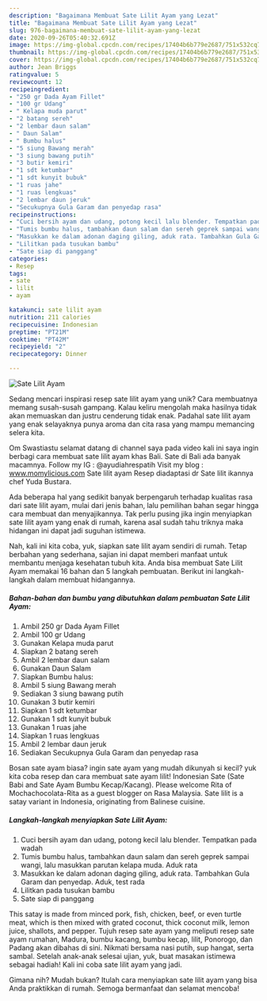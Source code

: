 ```yaml
---
description: "Bagaimana Membuat Sate Lilit Ayam yang Lezat"
title: "Bagaimana Membuat Sate Lilit Ayam yang Lezat"
slug: 976-bagaimana-membuat-sate-lilit-ayam-yang-lezat
date: 2020-09-26T05:40:32.691Z
image: https://img-global.cpcdn.com/recipes/17404b6b779e2687/751x532cq70/sate-lilit-ayam-foto-resep-utama.jpg
thumbnail: https://img-global.cpcdn.com/recipes/17404b6b779e2687/751x532cq70/sate-lilit-ayam-foto-resep-utama.jpg
cover: https://img-global.cpcdn.com/recipes/17404b6b779e2687/751x532cq70/sate-lilit-ayam-foto-resep-utama.jpg
author: Jean Briggs
ratingvalue: 5
reviewcount: 12
recipeingredient:
- "250 gr Dada Ayam Fillet"
- "100 gr Udang"
- " Kelapa muda parut"
- "2 batang sereh"
- "2 lembar daun salam"
- " Daun Salam"
- " Bumbu halus"
- "5 siung Bawang merah"
- "3 siung bawang putih"
- "3 butir kemiri"
- "1 sdt ketumbar"
- "1 sdt kunyit bubuk"
- "1 ruas jahe"
- "1 ruas lengkuas"
- "2 lembar daun jeruk"
- "Secukupnya Gula Garam dan penyedap rasa"
recipeinstructions:
- "Cuci bersih ayam dan udang, potong kecil lalu blender. Tempatkan pada wadah"
- "Tumis bumbu halus, tambahkan daun salam dan sereh geprek sampai wangi, lalu masukkan parutan kelapa muda. Aduk rata"
- "Masukkan ke dalam adonan daging giling, aduk rata. Tambahkan Gula Garam dan penyedap. Aduk, test rada"
- "Lilitkan pada tusukan bambu"
- "Sate siap di panggang"
categories:
- Resep
tags:
- sate
- lilit
- ayam

katakunci: sate lilit ayam 
nutrition: 211 calories
recipecuisine: Indonesian
preptime: "PT21M"
cooktime: "PT42M"
recipeyield: "2"
recipecategory: Dinner

---
```



![Sate Lilit Ayam](https://img-global.cpcdn.com/recipes/17404b6b779e2687/751x532cq70/sate-lilit-ayam-foto-resep-utama.jpg)

Sedang mencari inspirasi resep sate lilit ayam yang unik? Cara membuatnya memang susah-susah gampang. Kalau keliru mengolah maka hasilnya tidak akan memuaskan dan justru cenderung tidak enak. Padahal sate lilit ayam yang enak selayaknya punya aroma dan cita rasa yang mampu memancing selera kita.

Om Swastiastu selamat datang di channel saya pada video kali ini saya ingin berbagi cara membuat sate lilit ayam khas Bali. Sate di Bali ada banyak macamnya. Follow my IG : @ayudiahrespatih Visit my blog : www.momylicious.com Sate lilit ayam Resep diadaptasi dr Sate lilit ikannya chef Yuda Bustara.

Ada beberapa hal yang sedikit banyak berpengaruh terhadap kualitas rasa dari sate lilit ayam, mulai dari jenis bahan, lalu pemilihan bahan segar hingga cara membuat dan menyajikannya. Tak perlu pusing jika ingin menyiapkan sate lilit ayam yang enak di rumah, karena asal sudah tahu triknya maka hidangan ini dapat jadi suguhan istimewa.


Nah, kali ini kita coba, yuk, siapkan sate lilit ayam sendiri di rumah. Tetap berbahan yang sederhana, sajian ini dapat memberi manfaat untuk membantu menjaga kesehatan tubuh kita. Anda bisa membuat Sate Lilit Ayam memakai 16 bahan dan 5 langkah pembuatan. Berikut ini langkah-langkah dalam membuat hidangannya.

<!--inarticleads1-->

##### Bahan-bahan dan bumbu yang dibutuhkan dalam pembuatan Sate Lilit Ayam:

1. Ambil 250 gr Dada Ayam Fillet
1. Ambil 100 gr Udang
1. Gunakan  Kelapa muda parut
1. Siapkan 2 batang sereh
1. Ambil 2 lembar daun salam
1. Gunakan  Daun Salam
1. Siapkan  Bumbu halus:
1. Ambil 5 siung Bawang merah
1. Sediakan 3 siung bawang putih
1. Gunakan 3 butir kemiri
1. Siapkan 1 sdt ketumbar
1. Gunakan 1 sdt kunyit bubuk
1. Gunakan 1 ruas jahe
1. Siapkan 1 ruas lengkuas
1. Ambil 2 lembar daun jeruk
1. Sediakan Secukupnya Gula Garam dan penyedap rasa


Bosan sate ayam biasa? ingin sate ayam yang mudah dikunyah si kecil? yuk kita coba resep dan cara membuat sate ayam lilit! Indonesian Sate (Sate Babi and Sate Ayam Bumbu Kecap/Kacang). Please welcome Rita of Mochachocolata-Rita as a guest blogger on Rasa Malaysia. Sate lilit is a satay variant in Indonesia, originating from Balinese cuisine. 

<!--inarticleads2-->

##### Langkah-langkah menyiapkan Sate Lilit Ayam:

1. Cuci bersih ayam dan udang, potong kecil lalu blender. Tempatkan pada wadah
1. Tumis bumbu halus, tambahkan daun salam dan sereh geprek sampai wangi, lalu masukkan parutan kelapa muda. Aduk rata
1. Masukkan ke dalam adonan daging giling, aduk rata. Tambahkan Gula Garam dan penyedap. Aduk, test rada
1. Lilitkan pada tusukan bambu
1. Sate siap di panggang


This satay is made from minced pork, fish, chicken, beef, or even turtle meat, which is then mixed with grated coconut, thick coconut milk, lemon juice, shallots, and pepper. Tujuh resep sate ayam yang meliputi resep sate ayam rumahan, Madura, bumbu kacang, bumbu kecap, lilit, Ponorogo, dan Padang akan dibahas di sini. Nikmati bersama nasi putih, sup hangat, serta sambal. Setelah anak-anak selesai ujian, yuk, buat masakan istimewa sebagai hadiah! Kali ini coba sate lilit ayam yang jadi. 

Gimana nih? Mudah bukan? Itulah cara menyiapkan sate lilit ayam yang bisa Anda praktikkan di rumah. Semoga bermanfaat dan selamat mencoba!
